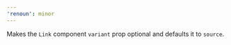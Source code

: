 ```yaml
---
'renoun': minor
---
```


Makes the `Link` component `variant` prop optional and defaults it to `source`.
